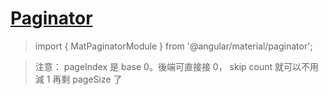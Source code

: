 # [Paginator](https://material.angular.io/components/table/overview)

> import { MatPaginatorModule } from '@angular/material/paginator';

> 注意： pageIndex 是 base 0。後端可直接接 0， skip count 就可以不用減 1 再剩 pageSize 了